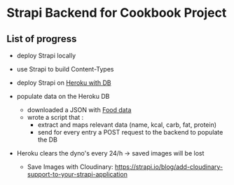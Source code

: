 # Strapi Backend for Cookbook Project

## List of progress

- deploy Strapi locally
- use Strapi to build Content-Types
- deploy Strapi on [Heroku with DB](https://docs.strapi.io/developer-docs/latest/setup-deployment-guides/deployment/hosting-guides/heroku.html)

- populate data on the Heroku DB

  - downloaded a JSON with [Food data](https://fdc.nal.usda.gov/)
  - wrote a script that :
    - extract and maps relevant data (name, kcal, carb, fat, protein)
    - send for every entry a POST request to the backend to populate the DB

- Heroku clears the dyno's every 24/h -> saved images will be lost
  - Save Images with Cloudinary: https://strapi.io/blog/add-cloudinary-support-to-your-strapi-application
